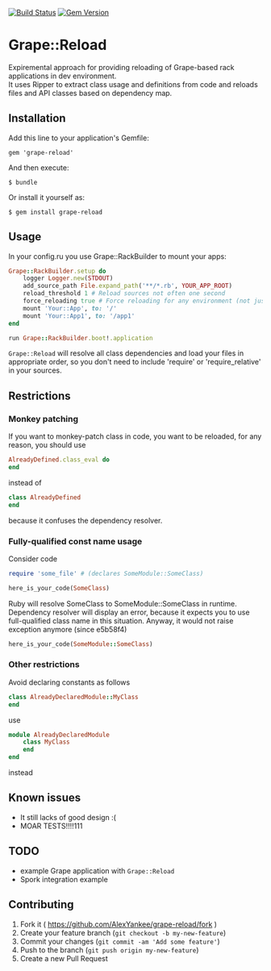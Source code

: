 [![Build Status](https://travis-ci.org/AMar4enko/grape-reload.svg?branch=master)](https://travis-ci.org/AMar4enko/grape-reload)
[![Gem Version](https://badge.fury.io/rb/grape-reload.svg)](http://badge.fury.io/rb/grape-reload)

# Grape::Reload

Expiremental approach for providing reloading of Grape-based rack applications in dev environment.  
It uses Ripper to extract class usage and definitions from code and reloads files and API classes based on dependency map.

## Installation

Add this line to your application's Gemfile:

    gem 'grape-reload'

And then execute:

    $ bundle

Or install it yourself as:

    $ gem install grape-reload

## Usage

In your config.ru you use Grape::RackBuilder to mount your apps:

```ruby
Grape::RackBuilder.setup do
    logger Logger.new(STDOUT)
    add_source_path File.expand_path('**/*.rb', YOUR_APP_ROOT)
    reload_threshold 1 # Reload sources not often one second
    force_reloading true # Force reloading for any environment (not just dev), useful for testing
    mount 'Your::App', to: '/'
    mount 'Your::App1', to: '/app1'
end

run Grape::RackBuilder.boot!.application
```

`Grape::Reload` will resolve all class dependencies and load your files in appropriate order, so you don't need to include 'require' or 'require_relative' in your sources.

## Restrictions

### Monkey patching

If you want to monkey-patch class in code, you want to be reloaded, for any reason, you should use

```ruby
AlreadyDefined.class_eval do 
end
```

instead of

```ruby
class AlreadyDefined
end
```

because it confuses the dependency resolver.

### Fully-qualified const name usage

Consider code

```ruby
require 'some_file' # (declares SomeModule::SomeClass)

here_is_your_code(SomeClass)
```

Ruby will resolve SomeClass to SomeModule::SomeClass in runtime.
Dependency resolver will display an error, because it expects you to
use full-qualified class name in this situation.
Anyway, it would not raise exception anymore (since e5b58f4)

```ruby
here_is_your_code(SomeModule::SomeClass)
```

### Other restrictions

Avoid declaring constants as follows

```ruby
class AlreadyDeclaredModule::MyClass
end
```

use

```ruby
module AlreadyDeclaredModule
    class MyClass
    end
end
```

instead

## Known issues

* It still lacks of good design :(  
* MOAR TESTS!!!!111

## TODO

* example Grape application with `Grape::Reload`
* Spork integration example

## Contributing

1. Fork it ( https://github.com/AlexYankee/grape-reload/fork )
2. Create your feature branch (`git checkout -b my-new-feature`)
3. Commit your changes (`git commit -am 'Add some feature'`)
4. Push to the branch (`git push origin my-new-feature`)
5. Create a new Pull Request
